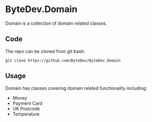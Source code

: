 # ByteDev.Domain

Domain is a collection of domain related classes.

## Code

The repo can be cloned from git bash:

`git clone https://github.com/ByteDev/ByteDev.Domain`

## Usage

Domain has classes covering domain related functionality including:

- Money
- Payment Card
- UK Postcode
- Temperature